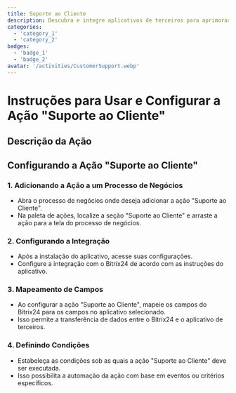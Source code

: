 ```yaml
---
title: Suporte ao Cliente
description: Descubra e integre aplicativos de terceiros para aprimorar seu negócio.
categories: 
  - 'category_1'
  - 'category_2'
badges: 
  - 'badge_1'
  - 'badge_2'
avatar: '/activities/CustomerSupport.webp'
---
```

# Instruções para Usar e Configurar a Ação "Suporte ao Cliente"

## Descrição da Ação

## **Configurando a Ação "Suporte ao Cliente"**

### 1. Adicionando a Ação a um Processo de Negócios
- Abra o processo de negócios onde deseja adicionar a ação "Suporte ao Cliente".
- Na paleta de ações, localize a seção "Suporte ao Cliente" e arraste a ação para a tela do processo de negócios.

### 2. Configurando a Integração
- Após a instalação do aplicativo, acesse suas configurações.
- Configure a integração com o Bitrix24 de acordo com as instruções do aplicativo.

### 3. Mapeamento de Campos
- Ao configurar a ação "Suporte ao Cliente", mapeie os campos do Bitrix24 para os campos no aplicativo selecionado.
- Isso permite a transferência de dados entre o Bitrix24 e o aplicativo de terceiros.

### 4. Definindo Condições
- Estabeleça as condições sob as quais a ação "Suporte ao Cliente" deve ser executada.
- Isso possibilita a automação da ação com base em eventos ou critérios específicos.